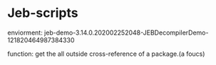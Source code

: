 # Jeb-scripts


enviorment: jeb-demo-3.14.0.202002252048-JEBDecompilerDemo-121820464987384330


function: get the all outside cross-reference of a package.(a foucs)
